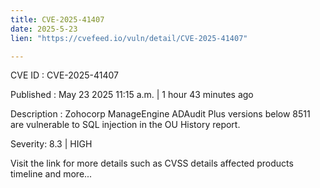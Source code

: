 ```yaml
---
title: CVE-2025-41407
date: 2025-5-23
lien: "https://cvefeed.io/vuln/detail/CVE-2025-41407"

---
```


CVE ID : CVE-2025-41407

Published :  May 23
2025
11:15 a.m. | 1 hour
43 minutes ago

Description : Zohocorp ManageEngine ADAudit Plus versions below 8511 are vulnerable to SQL injection in the OU History report.

Severity: 8.3 | HIGH

Visit the link for more details
such as CVSS details
affected products
timeline
and more...
